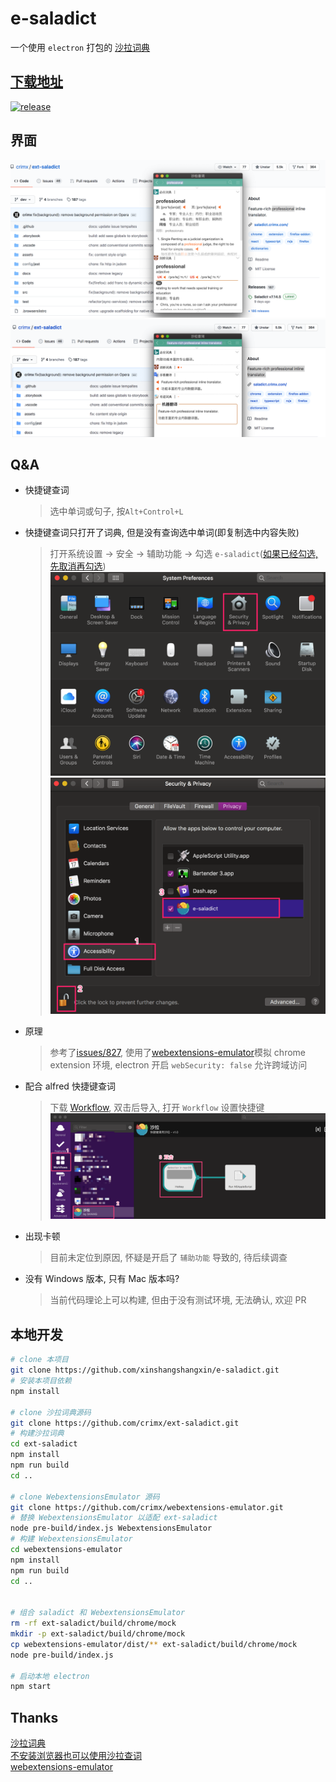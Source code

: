 # e-saladict

一个使用 `electron` 打包的 [沙拉词典](https://github.com/crimx/ext-saladict)

## [下载地址](https://github.com/xinshangshangxin/e-saladict/releases)

[![release](https://img.shields.io/github/v/release/xinshangshangxin/e-saladict)](https://github.com/xinshangshangxin/e-saladict/releases)

## 界面

![assets](./assets/5.png)
![assets](./assets/4.png)  

## Q&A

- 快捷键查词

  > 选中单词或句子, 按`Alt+Control+L`

- 快捷键查词只打开了词典, 但是没有查询选中单词(即复制选中内容失败)

  > 打开系统设置 -> 安全 -> 辅助功能 -> 勾选 `e-saladict`([如果已经勾选, 先取消再勾选](https://github.com/octalmage/robotjs/issues/535))
  > ![assets](./assets/2.png)  
  > ![assets](./assets/1.png)

- 原理

  > 参考了[issues/827](https://github.com/crimx/ext-saladict/issues/827), 使用了[webextensions-emulator](https://github.com/crimx/webextensions-emulator)模拟 chrome extension 环境, electron 开启 `webSecurity: false` 允许跨域访问

- 配合 alfred 快捷键查词

  > 下载 [Workflow](./assets/e-saladict.alfredworkflow), 双击后导入, 打开 `Workflow` 设置快捷键
  > ![assets](./assets/3.png)

- 出现卡顿

  > 目前未定位到原因, 怀疑是开启了 `辅助功能` 导致的, 待后续调查

- 没有 Windows 版本, 只有 Mac 版本吗?

  > 当前代码理论上可以构建, 但由于没有测试环境, 无法确认, 欢迎 PR

## 本地开发

```bash
# clone 本项目
git clone https://github.com/xinshangshangxin/e-saladict.git
# 安装本项目依赖
npm install

# clone 沙拉词典源码
git clone https://github.com/crimx/ext-saladict.git
# 构建沙拉词典
cd ext-saladict
npm install
npm run build
cd ..

# clone WebextensionsEmulator 源码
git clone https://github.com/crimx/webextensions-emulator.git
# 替换 WebextensionsEmulator 以适配 ext-saladict
node pre-build/index.js WebextensionsEmulator
# 构建 WebextensionsEmulator
cd webextensions-emulator
npm install
npm run build
cd ..


# 组合 saladict 和 WebextensionsEmulator
rm -rf ext-saladict/build/chrome/mock
mkdir -p ext-saladict/build/chrome/mock
cp webextensions-emulator/dist/** ext-saladict/build/chrome/mock
node pre-build/index.js

# 启动本地 electron
npm start
```

## Thanks

[沙拉词典](https://github.com/crimx/ext-saladict)  
[不安装浏览器也可以使用沙拉查词](https://github.com/crimx/ext-saladict/issues/827)  
[webextensions-emulator](https://github.com/crimx/webextensions-emulator)
